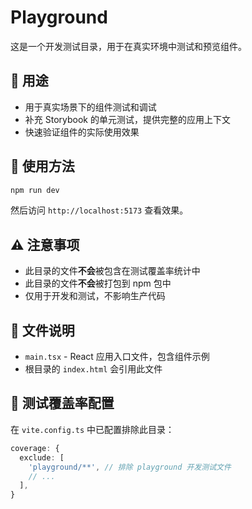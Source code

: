 # Playground

这是一个开发测试目录，用于在真实环境中测试和预览组件。

## 📝 用途

- 用于真实场景下的组件测试和调试
- 补充 Storybook 的单元测试，提供完整的应用上下文
- 快速验证组件的实际使用效果

## 🚀 使用方法

```bash
npm run dev
```

然后访问 `http://localhost:5173` 查看效果。

## ⚠️ 注意事项

- 此目录的文件**不会**被包含在测试覆盖率统计中
- 此目录的文件**不会**被打包到 npm 包中
- 仅用于开发和测试，不影响生产代码

## 📁 文件说明

- `main.tsx` - React 应用入口文件，包含组件示例
- 根目录的 `index.html` 会引用此文件

## 🔧 测试覆盖率配置

在 `vite.config.ts` 中已配置排除此目录：

```typescript
coverage: {
  exclude: [
    'playground/**', // 排除 playground 开发测试文件
    // ...
  ],
}
```
